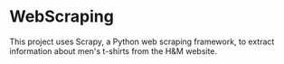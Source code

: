 # WebScraping
This project uses Scrapy, a Python web scraping framework, to extract information about men's t-shirts from the H&amp;M website.

